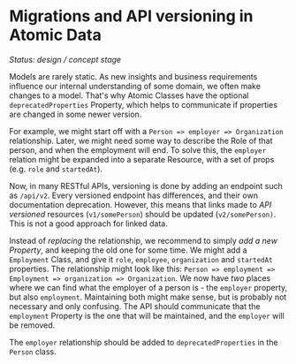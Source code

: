 # Migrations and API versioning in Atomic Data

_Status: design / concept stage_

Models are rarely static.
As new insights and business requirements influence our internal understanding of some domain, we often make changes to a model.
That's why Atomic Classes have the optional `deprecatedProperties` Property, which helps to communicate if properties are changed in some newer version.

For example, we might start off with a `Person => employer => Organization` relationship.
Later, we might need some way to describe the Role of that person, and when the employment will end.
To solve this, the `employer` relation might be expanded into a separate Resource, with a set of props (e.g. `role` and `startedAt`).

Now, in many RESTful APIs, versioning is done by adding an endpoint such as `/api/v2`.
Every versioned endpoint has differences, and their own documentation deprecation.
However, this means that links made to _API versioned_ resources (`v1/somePerson`) should be updated (`v2/somePerson)`.
This is not a good approach for linked data.

Instead of _replacing_ the relationship, we recommend to simply _add a new Property_, and keeping the old one for some time.
We might add a `Employment` Class, and give it `role`, `employee`, `organization` and `startedAt` properties.
The relationship might look like this: `Person => employment => Employment => organization => Organization`.
We now have _two_ places where we can find what the employer of a person is - the `employer` property, but also `employment`.
Maintaining both might make sense, but is probably not necessary and only confusing.
The API should communicate that the `employment` Property is the one that will be maintained, and the `employer` will be removed.

The `employer` relationship should be added to `deprecatedProperties` in the  `Person` class.
